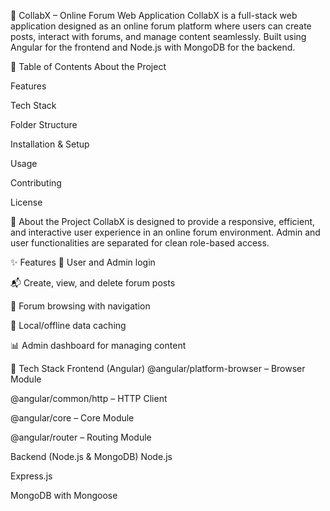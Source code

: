 🚀 CollabX – Online Forum Web Application
CollabX is a full-stack web application designed as an online forum platform where users can create posts, interact with forums, and manage content seamlessly. Built using Angular for the frontend and Node.js with MongoDB for the backend.

📌 Table of Contents
About the Project

Features

Tech Stack

Folder Structure

Installation & Setup

Usage

Contributing

License

📖 About the Project
CollabX is designed to provide a responsive, efficient, and interactive user experience in an online forum environment. Admin and user functionalities are separated for clean role-based access.

✨ Features
🔐 User and Admin login

📬 Create, view, and delete forum posts

🔎 Forum browsing with navigation

📁 Local/offline data caching

📊 Admin dashboard for managing content

🧰 Tech Stack
Frontend (Angular)
@angular/platform-browser – Browser Module

@angular/common/http – HTTP Client

@angular/core – Core Module

@angular/router – Routing Module

Backend (Node.js & MongoDB)
Node.js

Express.js

MongoDB with Mongoose

